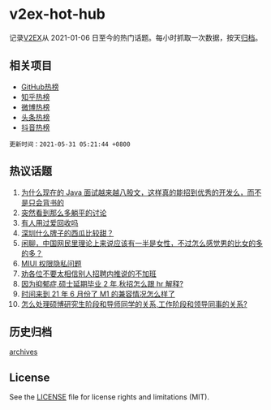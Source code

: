# v2ex-hot-hub

 记录[V2EX](https://www.v2ex.com/)从 2021-01-06 日至今的热门话题。每小时抓取一次数据，按天[归档](archives)。
 
 ## 相关项目

- [GitHub热榜](https://github.com/snaildev/github-hot-hub)
- [知乎热榜](https://github.com/snaildev/zhihu-hot-hub)
- [微博热榜](https://github.com/snaildev/weibo-hot-hub)
- [头条热榜](https://github.com/snaildev/toutiao-hot-hub)
- [抖音热榜](https://github.com/snaildev/douyin-hot-hub)


 `更新时间：2021-05-31 05:21:44 +0800`

## 热议话题

1. [为什么现在的 Java 面试越来越八股文，这样真的能招到优秀的开发么，而不是只会背书的](https://www.v2ex.com/t/780128)
1. [突然看到那么多躺平的讨论](https://www.v2ex.com/t/780189)
1. [有人用过爱回收吗](https://www.v2ex.com/t/780117)
1. [深圳什么牌子的西瓜比较甜？](https://www.v2ex.com/t/780146)
1. [闲聊，中国网民里理论上来说应该有一半是女性，不过怎么感觉男的比女的多的多？](https://www.v2ex.com/t/780100)
1. [MIUI 权限隐私问题](https://www.v2ex.com/t/780119)
1. [劝各位不要太相信别人招聘内推说的不加班](https://www.v2ex.com/t/780182)
1. [因为抑郁症,硕士延期毕业 2 年,秋招怎么跟 hr 解释?](https://www.v2ex.com/t/780151)
1. [时间来到 21 年 6 月份了 M1 的兼容情况怎么样了](https://www.v2ex.com/t/780130)
1. [怎么处理硕博研究生阶段和导师同学的关系,工作阶段和领导同事的关系?](https://www.v2ex.com/t/780104)

## 历史归档

[archives](archives)

## License

See the [LICENSE](LICENSE) file for license rights and limitations (MIT).
